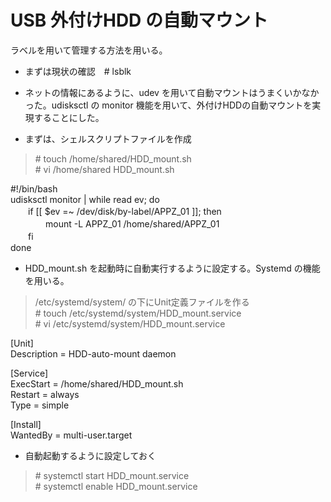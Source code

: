 
# USB 外付けHDD の自動マウント  
ラベルを用いて管理する方法を用いる。  

* まずは現状の確認　# lsblk  
* ネットの情報にあるように、udev を用いて自動マウントはうまくいかなかった。udisksctl の monitor 機能を用いて、外付けHDDの自動マウントを実現することにした。

* まずは、シェルスクリプトファイルを作成
> \# touch /home/shared/HDD_mount.sh  
> \# vi /home/shared HDD_mount.sh

#!/bin/bash  
udisksctl monitor | while read ev; do  
　　if [[ $ev =~ /dev/disk/by-label/APPZ_01 ]]; then  
　　　　mount -L APPZ_01 /home/shared/APPZ_01  
　　fi  
done  

* HDD_mount.sh を起動時に自動実行するように設定する。Systemd の機能を用いる。  
> /etc/systemd/system/ の下にUnit定義ファイルを作る  
> \# touch /etc/systemd/system/HDD_mount.service  
> \# vi /etc/systemd/system/HDD_mount.service

[Unit]  
Description = HDD-auto-mount daemon  

[Service]  
ExecStart = /home/shared/HDD_mount.sh  
Restart = always  
Type = simple  

[Install]  
WantedBy = multi-user.target  

* 自動起動するように設定しておく  
> \# systemctl start HDD_mount.service  
> \# systemctl enable HDD_mount.service

